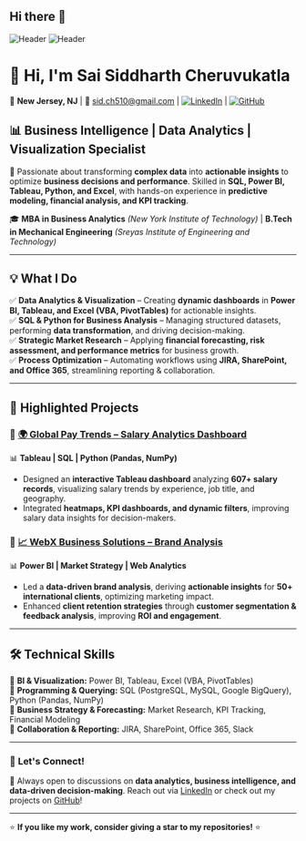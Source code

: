 ## Hi there 👋
![Header](https://img.shields.io/badge/-Data_Analytics-blue?style=for-the-badge&logo=tableau&logoColor=white) ![Header](https://img.shields.io/badge/-Business_Intelligence-blue?style=for-the-badge&logo=tableau&logoColor=white)

# 👋 Hi, I'm **Sai Siddharth Cheruvukatla**  
📍 **New Jersey, NJ** | 📧 sid.ch510@gmail.com | [![LinkedIn](https://img.shields.io/badge/LinkedIn-Connect-blue?style=flat&logo=linkedin)](https://www.linkedin.com/in/sai-siddharth-cheruvukatla-299622234/) | [![GitHub](https://img.shields.io/badge/GitHub-Portfolio-black?style=flat&logo=github)](#)

## 📊 **Business Intelligence | Data Analytics | Visualization Specialist**
🚀 Passionate about transforming **complex data** into **actionable insights** to optimize **business decisions and performance**. Skilled in **SQL, Power BI, Tableau, Python, and Excel**, with hands-on experience in **predictive modeling, financial analysis, and KPI tracking**.  

🎓 **MBA in Business Analytics** *(New York Institute of Technology)* | **B.Tech in Mechanical Engineering** *(Sreyas Institute of Engineering and Technology)*

---

## 💡 **What I Do**
✅ **Data Analytics & Visualization** – Creating **dynamic dashboards** in **Power BI, Tableau, and Excel (VBA, PivotTables)** for actionable insights.  
✅ **SQL & Python for Business Analysis** – Managing structured datasets, performing **data transformation**, and driving decision-making.  
✅ **Strategic Market Research** – Applying **financial forecasting, risk assessment, and performance metrics** for business growth.  
✅ **Process Optimization** – Automating workflows using **JIRA, SharePoint, and Office 365**, streamlining reporting & collaboration.  

---

## 🚀 **Highlighted Projects**  

### 🔹 [🌍 Global Pay Trends – Salary Analytics Dashboard](#)  
📊 **Tableau | SQL | Python (Pandas, NumPy)**  
- Designed an **interactive Tableau dashboard** analyzing **607+ salary records**, visualizing salary trends by experience, job title, and geography.  
- Integrated **heatmaps, KPI dashboards, and dynamic filters**, improving salary data insights for decision-makers.  

### 🔹 [📈 WebX Business Solutions – Brand Analysis](#)  
📊 **Power BI | Market Strategy | Web Analytics**  
- Led a **data-driven brand analysis**, deriving **actionable insights** for **50+ international clients**, optimizing marketing impact.  
- Enhanced **client retention strategies** through **customer segmentation & feedback analysis**, improving **ROI and engagement**.  

---

## 🛠 **Technical Skills**
📌 **BI & Visualization:** Power BI, Tableau, Excel (VBA, PivotTables)  
📌 **Programming & Querying:** SQL (PostgreSQL, MySQL, Google BigQuery), Python (Pandas, NumPy)  
📌 **Business Strategy & Forecasting:** Market Research, KPI Tracking, Financial Modeling  
📌 **Collaboration & Reporting:** JIRA, SharePoint, Office 365, Slack  

---

### 📢 **Let's Connect!**
📩 Always open to discussions on **data analytics, business intelligence, and data-driven decision-making**. Reach out via [LinkedIn](https://www.linkedin.com/in/sai-siddharth-cheruvukatla-299622234/) or check out my projects on [GitHub](#)!  

---

⭐ **If you like my work, consider giving a star to my repositories!** ⭐

